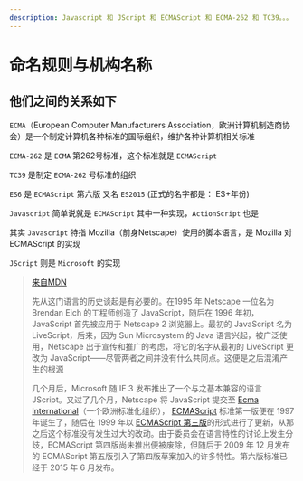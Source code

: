 ```yaml
---
description: Javascript 和 JScript 和 ECMAScript 和 ECMA-262 和 TC39。。。
---
```


# 命名规则与机构名称

## 他们之间的关系如下

`ECMA`（European Computer Manufacturers Association，欧洲计算机制造商协会）是一个制定计算机各种标准的国际组织，维护各种计算机相关标准

`ECMA-262` 是 `ECMA` 第262号标准，这个标准就是 `ECMAScript`

`TC39` 是制定 `ECMA-262` 号标准的组织

`ES6` 是 `ECMAScript` 第六版 又名 `ES2015` \(正式的名字都是： ES+年份\)

`Javascript` 简单说就是 `ECMAScript` 其中一种实现，`ActionScript` 也是

其实 `Javascript` 特指 Mozilla（前身Netscape）使用的脚本语言，是 Mozilla 对 ECMAScript 的实现

`JScript` 则是 `Microsoft` 的实现

> [来自MDN](https://developer.mozilla.org/en-US/docs/Web/JavaScript/A_re-introduction_to_JavaScript)
>
> 先从这门语言的历史谈起是有必要的。在1995 年 Netscape 一位名为 Brendan Eich 的工程师创造了 JavaScript，随后在 1996 年初，JavaScript 首先被应用于 Netscape 2 浏览器上。最初的 JavaScript 名为 LiveScript，后来，因为 Sun Microsystem 的 Java 语言兴起，被广泛使用，Netscape 出于宣传和推广的考虑，将它的名字从最初的 LiveScript 更改为 JavaScript——尽管两者之间并没有什么共同点。这便是之后混淆产生的根源
>
> 几个月后，Microsoft 随 IE 3 发布推出了一个与之基本兼容的语言 JScript。又过了几个月，Netscape 将 JavaScript 提交至 [Ecma International](http://www.ecma-international.org/)（一个欧洲标准化组织）， [ECMAScript](https://developer.mozilla.org/zh-CN/docs/Glossary/ECMAScript) 标准第一版便在 1997 年诞生了，随后在 1999 年以 [ECMAScript 第三版](http://www.ecma-international.org/publications/standards/Ecma-262.htm)的形式进行了更新，从那之后这个标准没有发生过大的改动。由于委员会在语言特性的讨论上发生分歧，ECMAScript 第四版尚未推出便被废除，但随后于 2009 年 12 月发布的 ECMAScript 第五版引入了第四版草案加入的许多特性。第六版标准已经于 2015 年 6 月发布。

